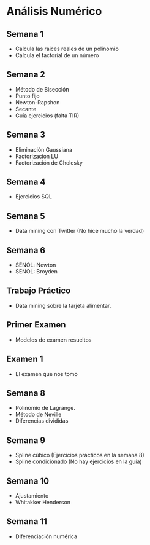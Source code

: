 # Análisis Numérico
## Semana 1
* Calcula las raices reales de un polinomio
* Calcula el factorial de un número

## Semana 2
* Método de Bisección
* Punto fijo
* Newton-Rapshon
* Secante
* Guía ejercicios (falta TIR)

## Semana 3
* Eliminación Gaussiana
* Factorizacion LU
* Factorización de Cholesky

## Semana 4
* Ejercicios SQL

## Semana 5
* Data mining con Twitter (No hice mucho la verdad)

## Semana 6
* SENOL: Newton
* SENOL: Broyden

## Trabajo Práctico
* Data mining sobre la tarjeta alimentar.

## Primer Examen
* Modelos de examen resueltos

## Examen 1
* El examen que nos tomo

## Semana 8
* Polinomio de Lagrange.
* Método de Neville
* Diferencias divididas

## Semana 9
* Spline cúbico (Ejercicios prácticos en la semana 8)
* Spline condicionado (No hay ejercicios en la guía)

## Semana 10
* Ajustamiento
* Whitakker Henderson

## Semana 11
* Diferenciación numérica